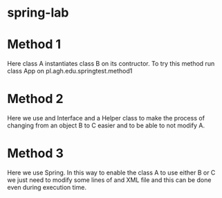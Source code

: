 # spring-lab

# Method 1
Here class A instantiates class B on its contructor. To try this method run class App on pl.agh.edu.springtest.method1

# Method 2
Here we use and Interface and a Helper class to make the process of changing from an object B to C easier and to be able to not modify A.

# Method 3
Here we use Spring. In this way to enable the class A to use either B or C we just need to modify some lines of and XML file and this can be done even during execution time.
